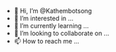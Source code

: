 - 👋 Hi, I’m @Kathembotsong
- 👀 I’m interested in ...
- 🌱 I’m currently learning ...
- 💞️ I’m looking to collaborate on ...
- 📫 How to reach me ...

<!---
Kathembotsong/Kathembotsong is a ✨ special ✨ repository because its `README.md` (this file) appears on your GitHub profile.
You can click the Preview link to take a look at your changes.
--->
